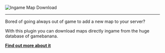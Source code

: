 ![Ingame Map Download](http://popoklopsi.de/mapdl/img/idm.png)  

***  
Bored of going always out of game to add a new map to your server?    
   
With this plugin you can download maps directly ingame from the huge database of gamebanana.    

[**Find out more about it**](https://bitbucket.org/Popoklopsi/ingame-map-download/wiki/Home)  
